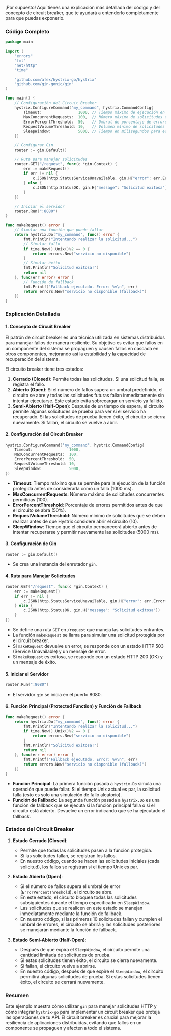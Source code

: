 ¡Por supuesto! Aquí tienes una explicación más detallada del código y del concepto de circuit breaker, que te ayudará a entenderlo completamente para que puedas exponerlo.

### Código Completo

```go
package main

import (
	"errors"
	"fmt"
	"net/http"
	"time"

	"github.com/afex/hystrix-go/hystrix"
	"github.com/gin-gonic/gin"
)

func main() {
	// Configuración del Circuit Breaker
	hystrix.ConfigureCommand("my_command", hystrix.CommandConfig{
		Timeout:                1000, // Tiempo máximo de ejecución en milisegundos
		MaxConcurrentRequests:  100,  // Número máximo de solicitudes concurrentes permitidas
		ErrorPercentThreshold:  50,   // Umbral de porcentaje de errores para abrir el circuito
		RequestVolumeThreshold: 10,   // Volumen mínimo de solicitudes antes de evaluar si abrir el circuito
		SleepWindow:            5000, // Tiempo en milisegundos para esperar antes de intentar cerrar el circuito
	})

	// Configurar Gin
	router := gin.Default()

	// Ruta para manejar solicitudes
	router.GET("/request", func(c *gin.Context) {
		err := makeRequest()
		if err != nil {
			c.JSON(http.StatusServiceUnavailable, gin.H{"error": err.Error()})
		} else {
			c.JSON(http.StatusOK, gin.H{"message": "Solicitud exitosa"})
		}
	})

	// Iniciar el servidor
	router.Run(":8080")
}

func makeRequest() error {
	// Simular una función que puede fallar
	return hystrix.Do("my_command", func() error {
		fmt.Println("Intentando realizar la solicitud...")
		// Simular fallo
		if time.Now().Unix()%2 == 0 {
			return errors.New("servicio no disponible")
		}
		// Simular éxito
		fmt.Println("Solicitud exitosa!")
		return nil
	}, func(err error) error {
		// Función de fallback
		fmt.Printf("Fallback ejecutado. Error: %v\n", err)
		return errors.New("servicio no disponible (fallback)")
	})
}
```

### Explicación Detallada

#### 1. Concepto de Circuit Breaker

El patrón de circuit breaker es una técnica utilizada en sistemas distribuidos para manejar fallos de manera resiliente. Su objetivo es evitar que fallos en un componente del sistema se propaguen y causen fallos en cascada en otros componentes, mejorando así la estabilidad y la capacidad de recuperación del sistema.

El circuito breaker tiene tres estados:

1. **Cerrado (Closed)**: Permite todas las solicitudes. Si una solicitud falla, se registra el fallo.
2. **Abierto (Open)**: Si el número de fallos supera un umbral predefinido, el circuito se abre y todas las solicitudes futuras fallan inmediatamente sin intentar ejecutarse. Este estado evita sobrecargar un servicio ya fallido.
3. **Semi-Abierto (Half-Open)**: Después de un tiempo de espera, el circuito permite algunas solicitudes de prueba para ver si el servicio ha recuperado. Si las solicitudes de prueba tienen éxito, el circuito se cierra nuevamente. Si fallan, el circuito se vuelve a abrir.

#### 2. Configuración del Circuit Breaker

```go
hystrix.ConfigureCommand("my_command", hystrix.CommandConfig{
	Timeout:                1000,
	MaxConcurrentRequests:  100,
	ErrorPercentThreshold:  50,
	RequestVolumeThreshold: 10,
	SleepWindow:            5000,
})
```

- **Timeout**: Tiempo máximo que se permite para la ejecución de la función protegida antes de considerarla como un fallo (1000 ms).
- **MaxConcurrentRequests**: Número máximo de solicitudes concurrentes permitidas (100).
- **ErrorPercentThreshold**: Porcentaje de errores permitidos antes de que el circuito se abra (50%).
- **RequestVolumeThreshold**: Número mínimo de solicitudes que se deben realizar antes de que Hystrix considere abrir el circuito (10).
- **SleepWindow**: Tiempo que el circuito permanecerá abierto antes de intentar recuperarse y permitir nuevamente las solicitudes (5000 ms).

#### 3. Configuración de Gin

```go
router := gin.Default()
```

- Se crea una instancia del enrutador `gin`.

#### 4. Ruta para Manejar Solicitudes

```go
router.GET("/request", func(c *gin.Context) {
	err := makeRequest()
	if err != nil {
		c.JSON(http.StatusServiceUnavailable, gin.H{"error": err.Error()})
	} else {
		c.JSON(http.StatusOK, gin.H{"message": "Solicitud exitosa"})
	}
})
```

- Se define una ruta `GET` en `/request` que maneja las solicitudes entrantes.
- La función `makeRequest` se llama para simular una solicitud protegida por el circuit breaker.
- Si `makeRequest` devuelve un error, se responde con un estado HTTP 503 (Service Unavailable) y un mensaje de error.
- Si `makeRequest` es exitosa, se responde con un estado HTTP 200 (OK) y un mensaje de éxito.

#### 5. Iniciar el Servidor

```go
router.Run(":8080")
```

- El servidor `gin` se inicia en el puerto 8080.

#### 6. Función Principal (Protected Function) y Función de Fallback

```go
func makeRequest() error {
	return hystrix.Do("my_command", func() error {
		fmt.Println("Intentando realizar la solicitud...")
		if time.Now().Unix()%2 == 0 {
			return errors.New("servicio no disponible")
		}
		fmt.Println("Solicitud exitosa!")
		return nil
	}, func(err error) error {
		fmt.Printf("Fallback ejecutado. Error: %v\n", err)
		return errors.New("servicio no disponible (fallback)")
	})
}
```

- **Función Principal**: La primera función pasada a `hystrix.Do` simula una operación que puede fallar. Si el tiempo Unix actual es par, la solicitud falla (esto es solo una simulación de fallo aleatorio).
- **Función de Fallback**: La segunda función pasada a `hystrix.Do` es una función de fallback que se ejecuta si la función principal falla o si el circuito está abierto. Devuelve un error indicando que se ha ejecutado el fallback.

### Estados del Circuit Breaker

1. **Estado Cerrado (Closed)**:
   - Permite que todas las solicitudes pasen a la función protegida.
   - Si las solicitudes fallan, se registran los fallos.
   - En nuestro código, cuando se hacen las solicitudes iniciales (cada solicitud), los fallos se registran si el tiempo Unix es par.

2. **Estado Abierto (Open)**:
   - Si el número de fallos supera el umbral de error (`ErrorPercentThreshold`), el circuito se abre.
   - En este estado, el circuito bloquea todas las solicitudes subsiguientes durante el tiempo especificado en `SleepWindow`.
   - Las solicitudes que se realicen en este estado se manejan inmediatamente mediante la función de fallback.
   - En nuestro código, si las primeras 10 solicitudes fallan y cumplen el umbral de errores, el circuito se abrirá y las solicitudes posteriores se manejarán mediante la función de fallback.

3. **Estado Semi-Abierto (Half-Open)**:
   - Después de que expira el `SleepWindow`, el circuito permite una cantidad limitada de solicitudes de prueba.
   - Si estas solicitudes tienen éxito, el circuito se cierra nuevamente.
   - Si fallan, el circuito vuelve a abrirse.
   - En nuestro código, después de que expire el `SleepWindow`, el circuito permitirá algunas solicitudes de prueba. Si estas solicitudes tienen éxito, el circuito se cerrará nuevamente.

### Resumen

Este ejemplo muestra cómo utilizar `gin` para manejar solicitudes HTTP y cómo integrar `hystrix-go` para implementar un circuit breaker que proteja las operaciones de tu API. El circuit breaker es crucial para mejorar la resiliencia de aplicaciones distribuidas, evitando que fallos en un componente se propaguen y afecten a todo el sistema.